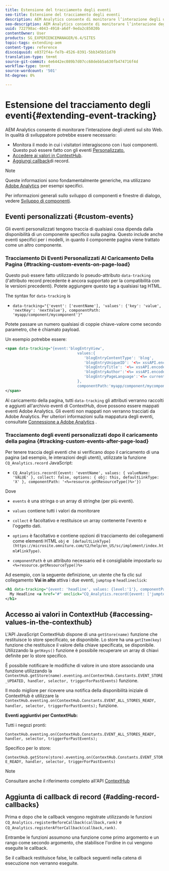 ```yaml
---
title: Estensione del tracciamento degli eventi
seo-title: Estensione del tracciamento degli eventi
description: AEM Analytics consente di monitorare l’interazione degli utenti sul sito Web
seo-description: AEM Analytics consente di monitorare l’interazione degli utenti sul sito Web
uuid: 722798ac-4043-4918-a6df-9eda2c85020b
contentOwner: User
products: SG_EXPERIENCEMANAGER/6.4/SITES
topic-tags: extending-aem
content-type: reference
discoiquuid: e0372f4a-fe7b-4526-8391-5bb345b51d70
translation-type: tm+mt
source-git-commit: 4e6442ec089b7d07cc68debb5a630fb474716f4d
workflow-type: tm+mt
source-wordcount: '501'
ht-degree: 0%

---
```



# Estensione del tracciamento degli eventi{#extending-event-tracking}

AEM Analytics consente di monitorare l’interazione degli utenti sul sito Web. In qualità di sviluppatore potrebbe essere necessario:

* Monitora il modo in cui i visitatori interagiscono con i tuoi componenti. Questo può essere fatto con gli eventi [Personalizzato.](#custom-events)
* [Accedere ai valori in ContextHub](/help/sites-developing/extending-analytics.md#accessing-values-in-the-contexthub).
* [Aggiungi callback](#adding-record-callbacks)di record.

>[!NOTE]
>
>Queste informazioni sono fondamentalmente generiche, ma utilizzano [Adobe Analytics](/help/sites-administering/adobeanalytics.md) per esempi specifici.
>
>Per informazioni generali sullo sviluppo di componenti e finestre di dialogo, vedere [Sviluppo di componenti](/help/sites-developing/components.md).

## Eventi personalizzati {#custom-events}

Gli eventi personalizzati tengono traccia di qualsiasi cosa dipenda dalla disponibilità di un componente specifico sulla pagina. Questo include anche eventi specifici per i modelli, in quanto il componente pagina viene trattato come un altro componente.

### Tracciamento Di Eventi Personalizzati Al Caricamento Della Pagina {#tracking-custom-events-on-page-load}

Questo può essere fatto utilizzando lo pseudo-attributo `data-tracking` (l&#39;attributo record precedente è ancora supportato per la compatibilità con le versioni precedenti). Potete aggiungere questo tag a qualsiasi tag HTML.

The syntax for `data-tracking` is

* `data-tracking="{'event': ['eventName'], 'values': {'key': 'value', 'nextKey': 'nextValue'}, componentPath: 'myapp/component/mycomponent'}"`

Potete passare un numero qualsiasi di coppie chiave-valore come secondo parametro, che è chiamato payload.

Un esempio potrebbe essere:

```xml
<span data-tracking="{event:'blogEntryView', 
                                values:{
                                   'blogEntryContentType': 'blog', 
                                   'blogEntryUniqueID': '<%= xssAPI.encodeForJSString(entry.getId()) %>',
                                   'blogEntryTitle': '<%= xssAPI.encodeForJSString(entry.getTitle()) %>',
                                   'blogEntryAuthor':'<%= xssAPI.encodeForJSString(entry.getAuthor()) %>',
                                   'blogEntryPageLanguage':'<%= currentPage.getLanguage(true) %>'
                                },
                                componentPath:'myapp/component/mycomponent'}">
</span>
```

Al caricamento della pagina, tutti `data-tracking` gli attributi verranno raccolti e aggiunti all&#39;archivio eventi di ContextHub, dove possono essere mappati  eventi Adobe Analytics. Gli eventi non mappati non verranno tracciati da  Adobe Analytics. Per ulteriori informazioni sulla mappatura degli eventi, consultate [Connessione a  Adobe Analytics](/help/sites-administering/adobeanalytics.md) .

### Tracciamento degli eventi personalizzati dopo il caricamento della pagina {#tracking-custom-events-after-page-load}

Per tenere traccia degli eventi che si verificano dopo il caricamento di una pagina (ad esempio, le interazioni degli utenti), utilizzate la funzione `CQ_Analytics.record` JavaScript:

* `CQ_Analytics.record({event: 'eventName', values: { valueName: 'VALUE' }, collect: false, options: { obj: this, defaultLinkType: 'X' }, componentPath: '<%=resource.getResourceType()%>'})`

Dove

* `events` è una stringa o un array di stringhe (per più eventi).

* `values` contiene tutti i valori da monitorare
* `collect` è facoltativo e restituisce un array contenente l&#39;evento e l&#39;oggetto dati.
* `options` è facoltativo e contiene opzioni di tracciamento dei collegamenti come elementi HTML `obj` e ` [defaultLinkType](https://microsite.omniture.com/t2/help/en_US/sc/implement/index.html#linkType)`.

* `componentPath` è un attributo necessario ed è consigliabile impostarlo su `<%=resource.getResourceType()%>`

Ad esempio, con la seguente definizione, un utente che fa clic sul collegamento **Vai in alto** attiva i due eventi, `jumptop` e `headlineclick`:

```xml
<h1 data-tracking="{event: 'headline', values: {level:'1'}, componentPath: '<%=resource.getResourceType()%>'}">
  My Headline <a href="#" onclick="CQ_Analytics.record({event: ['jumptop','headlineclick'],  values: {level:'1'}, componentPath: '<%=resource.getResourceType()%>'})">Jump to top</a>
</h1>
```

## Accesso ai valori in ContextHub {#accessing-values-in-the-contexthub}

L&#39;API JavaScript ContextHub dispone di una `getStore(name)` funzione che restituisce lo store specificato, se disponibile. Lo store ha una `getItem(key)` funzione che restituisce il valore della chiave specificata, se disponibile. Utilizzando la `getKeys()` funzione è possibile recuperare un array di chiavi definite per lo store specifico.

È possibile notificare le modifiche di valore in uno store associando una funzione utilizzando la `ContextHub.getStore(name).eventing.on(ContextHub.Constants.EVENT_STORE_UPDATED, handler, selector, triggerForPastEvents)` funzione.

Il modo migliore per ricevere una notifica della disponibilità iniziale di ContextHub è utilizzare la `ContextHub.eventing.on(ContextHub.Constants.EVENT_ALL_STORES_READY, handler, selector, triggerForPastEvents);` funzione.

**Eventi aggiuntivi per ContextHub:**

Tutti i negozi pronti:

`ContextHub.eventing.on(ContextHub.Constants.EVENT_ALL_STORES_READY, handler, selector, triggerForPastEvents);`

Specifico per lo store:

`ContextHub.getStore(store).eventing.on(ContextHub.Constants.EVENT_STORE_READY, handler, selector, triggerForPastEvents)`

>[!NOTE]
>
>Consultare anche il riferimento completo all&#39;API [ContextHub](https://helpx.adobe.com/experience-manager/6-4/sites/developing/using/contexthub-api.html#ContextHubJavascriptAPIReference)

## Aggiunta di callback di record {#adding-record-callbacks}

Prima e dopo che le callback vengono registrate utilizzando le funzioni `CQ_Analytics.registerBeforeCallback(callback,rank)` e `CQ_Analytics.registerAfterCallback(callback,rank)`.

Entrambe le funzioni assumono una funzione come primo argomento e un rango come secondo argomento, che stabilisce l&#39;ordine in cui vengono eseguite le callback.

Se il callback restituisce false, le callback seguenti nella catena di esecuzione non verranno eseguite.
